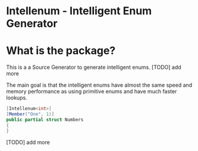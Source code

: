# Intellenum - Intelligent Enum Generator

# What is the package?

This is a a Source Generator to generate intelligent enums. [TODO] add more

The main goal is that the intelligent enums have almost the same speed and memory performance as using primitive enums and have much faster lookups.

```csharp
[Intellenum<int>]
[Member("One", 1)]
public partial struct Numbers 
{
}
```

[TODO] add more

